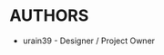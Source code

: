 <!--
	-- Auto-generated from <PROJECT ROOT>/authors.json
	-- DO NOT TRY TO MODIFY DIRECTLY!!!
	-->
AUTHORS
==========

- urain39 - Designer / Project Owner
